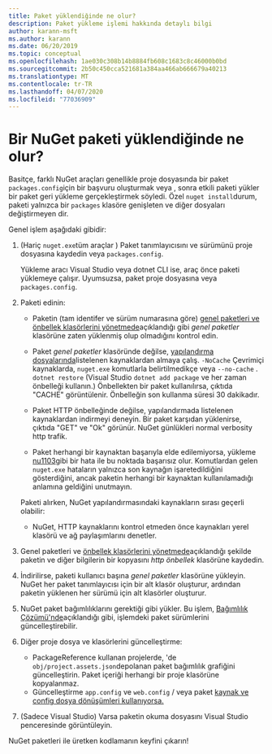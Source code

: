 ```yaml
---
title: Paket yüklendiğinde ne olur?
description: Paket yükleme işlemi hakkında detaylı bilgi
author: karann-msft
ms.author: karann
ms.date: 06/20/2019
ms.topic: conceptual
ms.openlocfilehash: 1ae030c308b14b8884fb608c1683c8c46000b0bd
ms.sourcegitcommit: 2b50c450cca521681a384aa466ab666679a40213
ms.translationtype: MT
ms.contentlocale: tr-TR
ms.lasthandoff: 04/07/2020
ms.locfileid: "77036909"
---
```

# <a name="what-happens-when-a-nuget-package-is-installed"></a>Bir NuGet paketi yüklendiğinde ne olur?

Basitçe, farklı NuGet araçları genellikle proje dosyasında bir paket `packages.config`için bir başvuru oluşturmak veya , sonra etkili paketi yükler bir paket geri yükleme gerçekleştirmek söyledi. Özel `nuget install`durum, paketi yalnızca bir `packages` klasöre genişleten ve diğer dosyaları değiştirmeyen dir.

Genel işlem aşağıdaki gibidir:

1. (Hariç `nuget.exe`tüm araçlar ) Paket tanımlayıcısını ve sürümünü proje dosyasına kaydedin veya `packages.config`.

   Yükleme aracı Visual Studio veya dotnet CLI ise, araç önce paketi yüklemeye çalışır. Uyumsuzsa, paket proje dosyasına veya `packages.config`.

2. Paketi edinin:
   - Paketin (tam identifer ve sürüm numarasına göre) [genel paketleri ve önbellek klasörlerini yönetmede](../consume-packages/managing-the-global-packages-and-cache-folders.md)açıklandığı gibi *genel paketler* klasörüne zaten yüklenmiş olup olmadığını kontrol edin.

   - Paket *genel paketler* klasöründe değilse, [yapılandırma dosyalarında](../consume-packages/Configuring-NuGet-Behavior.md)listelenen kaynaklardan almaya çalış. `-NoCache` Çevrimiçi kaynaklarda, `nuget.exe` komutlarla belirtilmedikçe veya `--no-cache` . `dotnet restore` (Visual Studio `dotnet add package` ve her zaman önbelleği kullanın.) Önbellekten bir paket kullanılırsa, çıktıda "CACHE" görüntülenir. Önbelleğin son kullanma süresi 30 dakikadır.

   - Paket HTTP önbelleğinde değilse, yapılandırmada listelenen kaynaklardan indirmeyi deneyin. Bir paket karşıdan yüklenirse, çıktıda "GET" ve "Ok" görünür. NuGet günlükleri normal verbosity http trafik.

   - Paket herhangi bir kaynaktan başarıyla elde edilemiyorsa, yükleme [nu1103](../reference/errors-and-warnings/NU1103.md)gibi bir hata ile bu noktada başarısız olur. Komutlardan gelen `nuget.exe` hataların yalnızca son kaynağın işaretedildiğini gösterdiğini, ancak paketin herhangi bir kaynaktan kullanılamadığı anlamına geldiğini unutmayın.

   Paketi alırken, NuGet yapılandırmasındaki kaynakların sırası geçerli olabilir:

   - NuGet, HTTP kaynaklarını kontrol etmeden önce kaynakları yerel klasörü ve ağ paylaşımlarını denetler.

3. Genel paketleri ve [önbellek klasörlerini yönetmede](../consume-packages/managing-the-global-packages-and-cache-folders.md)açıklandığı şekilde paketin ve diğer bilgilerin bir kopyasını *http önbellek* klasörüne kaydedin.

4. İndirilirse, paketi kullanıcı başına *genel paketler* klasörüne yükleyin. NuGet her paket tanımlayıcısı için bir alt klasör oluşturur, ardından paketin yüklenen her sürümü için alt klasörler oluşturur.

5. NuGet paket bağımlılıklarını gerektiği gibi yükler. Bu işlem, [Bağımlılık Çözümü'nde](../concepts/dependency-resolution.md)açıklandığı gibi, işlemdeki paket sürümlerini güncelleştirebilir.

6. Diğer proje dosya ve klasörlerini güncelleştirme:

    - PackageReference kullanan projelerde, 'de `obj/project.assets.json`depolanan paket bağımlılık grafiğini güncelleştirin. Paket içeriği herhangi bir proje klasörüne kopyalanmaz.
    - Güncelleştirme `app.config` ve `web.config` / veya paket [kaynak ve config dosya dönüşümleri kullanıyorsa.](../create-packages/source-and-config-file-transformations.md)

7. (Sadece Visual Studio) Varsa paketin okuma dosyasını Visual Studio penceresinde görüntüleyin.

NuGet paketleri ile üretken kodlamanın keyfini çıkarın!
